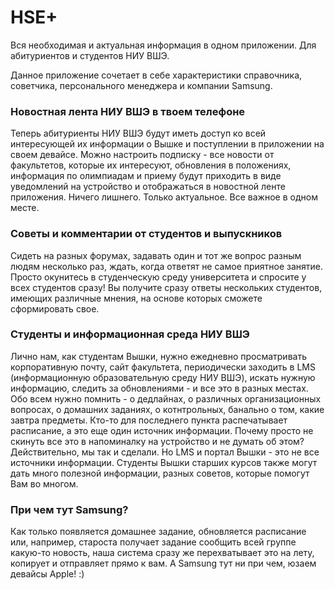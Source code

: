 HSE+
====

Вся необходимая и актуальная информация в одном приложении.
Для абитуриентов и студентов НИУ ВШЭ.

Данное приложение сочетает в себе характеристики справочника, советчика, персонального менеджера и компании Samsung. 

### Новостная лента НИУ ВШЭ в твоем телефоне
Теперь абитуриенты НИУ ВШЭ будут иметь доступ ко всей интересующей их информации о Вышке и поступлении в приложении на своем девайсе. Можно настроить подписку - все новости от факультетов, которые их интересуют, обновления в положениях, информация по олимпиадам и приему будут приходить в виде уведомлений на устройство и отображаться в новостной ленте приложения. Ничего лишнего. Только актуальное. Все важное в одном месте. 

### Советы и комментарии от студентов и выпускников
Сидеть на разных форумах, задавать один и тот же вопрос разным людям несколько раз, ждать, когда ответят не самое приятное занятие. Просто окунитесь в студенческую среду университета и спросите у всех студентов сразу! Вы получите сразу ответы нескольких студентов, имеющих различные мнения, на основе которых сможете сформировать свое.

### Студенты и информационная среда НИУ ВШЭ
Лично нам, как студентам Вышки, нужно ежедневно просматривать корпоративную почту, сайт факультета, периодически заходить в LMS (информационную образовательную среду НИУ ВШЭ), искать нужную информацию, следить за обновлениями - и все это в разных местах. Обо всем нужно помнить - о дедлайнах, о различных организационных вопросах, о домашних заданиях, о котнтрольных, банально о том, какие завтра предметы. Кто-то для последнего пункта распечатывает расписание, а это еще один источник информации. Почему просто не скинуть все это в напоминалку на устройство и не думать об этом? Действительно, мы так и сделали.
Но LMS и портал Вышки - это не все источники информации. Студенты Вышки старших курсов также могут дать много полезной информации, разных советов, которые помогут Вам во многом.

### При чем тут Samsung?
Как только появляется домашнее задание, обновляется расписание или, например, староста получает задание сообщить всей группе какую-то новость, наша система сразу же перехватывает это на лету, копирует и отправляет прямо к вам. А Samsung тут ни при чем, юзаем девайсы Apple! :)
